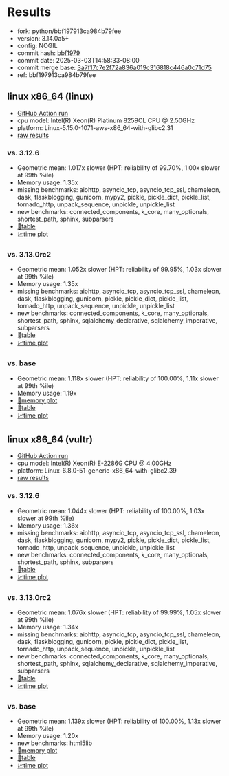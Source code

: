 # Results

- fork: python/bbf197913ca984b79fee
- version: 3.14.0a5+
- config: NOGIL
- commit hash: [bbf1979](https://github.com/python/cpython/commit/bbf1979)
- commit date: 2025-03-03T14:58:33-08:00
- commit merge base: [3a7f17c7e2f72a836a019c316818c446a0c71d75](https://github.com/python/cpython/commit/3a7f17c7e2f72a836a019c316818c446a0c71d75)
- ref: bbf197913ca984b79fee

## linux x86_64 (linux)

- [GitHub Action run](https://github.com/facebookexperimental/free-threading-benchmarking/actions/runs/13643350016)
- cpu model: Intel(R) Xeon(R) Platinum 8259CL CPU @ 2.50GHz
- platform: Linux-5.15.0-1071-aws-x86_64-with-glibc2.31
- [raw results](bm-20250303-linux-x86_64-python-bbf197913ca984b79fee-3.14.0a5%2B-bbf1979.json)

### vs. 3.12.6

- Geometric mean: 1.017x slower (HPT: reliability of 99.70%, 1.00x slower at 99th %ile)
- Memory usage: 1.35x
- missing benchmarks: aiohttp, asyncio_tcp, asyncio_tcp_ssl, chameleon, dask, flaskblogging, gunicorn, mypy2, pickle, pickle_dict, pickle_list, tornado_http, unpack_sequence, unpickle, unpickle_list
- new benchmarks: connected_components, k_core, many_optionals, shortest_path, sphinx, subparsers
- [📄table](bm-20250303-linux-x86_64-python-bbf197913ca984b79fee-3.14.0a5%2B-bbf1979-vs-3.12.6.md)
- [📈time plot](bm-20250303-linux-x86_64-python-bbf197913ca984b79fee-3.14.0a5%2B-bbf1979-vs-3.12.6.svg)

### vs. 3.13.0rc2

- Geometric mean: 1.052x slower (HPT: reliability of 99.95%, 1.03x slower at 99th %ile)
- Memory usage: 1.35x
- missing benchmarks: aiohttp, asyncio_tcp, asyncio_tcp_ssl, chameleon, dask, flaskblogging, gunicorn, pickle, pickle_dict, pickle_list, tornado_http, unpack_sequence, unpickle, unpickle_list
- new benchmarks: connected_components, k_core, many_optionals, shortest_path, sphinx, sqlalchemy_declarative, sqlalchemy_imperative, subparsers
- [📄table](bm-20250303-linux-x86_64-python-bbf197913ca984b79fee-3.14.0a5%2B-bbf1979-vs-3.13.0rc2.md)
- [📈time plot](bm-20250303-linux-x86_64-python-bbf197913ca984b79fee-3.14.0a5%2B-bbf1979-vs-3.13.0rc2.svg)

### vs. base

- Geometric mean: 1.118x slower (HPT: reliability of 100.00%, 1.11x slower at 99th %ile)
- Memory usage: 1.19x
- [🧠memory plot](bm-20250303-linux-x86_64-python-bbf197913ca984b79fee-3.14.0a5%2B-bbf1979-vs-base-mem.svg)
- [📄table](bm-20250303-linux-x86_64-python-bbf197913ca984b79fee-3.14.0a5%2B-bbf1979-vs-base.md)
- [📈time plot](bm-20250303-linux-x86_64-python-bbf197913ca984b79fee-3.14.0a5%2B-bbf1979-vs-base.svg)

## linux x86_64 (vultr)

- [GitHub Action run](https://github.com/facebookexperimental/free-threading-benchmarking/actions/runs/13643350016)
- cpu model: Intel(R) Xeon(R) E-2286G CPU @ 4.00GHz
- platform: Linux-6.8.0-51-generic-x86_64-with-glibc2.39
- [raw results](bm-20250303-vultr-x86_64-python-bbf197913ca984b79fee-3.14.0a5%2B-bbf1979.json)

### vs. 3.12.6

- Geometric mean: 1.044x slower (HPT: reliability of 100.00%, 1.03x slower at 99th %ile)
- Memory usage: 1.36x
- missing benchmarks: aiohttp, asyncio_tcp, asyncio_tcp_ssl, chameleon, dask, flaskblogging, gunicorn, mypy2, pickle, pickle_dict, pickle_list, tornado_http, unpack_sequence, unpickle, unpickle_list
- new benchmarks: connected_components, k_core, many_optionals, shortest_path, sphinx, subparsers
- [📄table](bm-20250303-vultr-x86_64-python-bbf197913ca984b79fee-3.14.0a5%2B-bbf1979-vs-3.12.6.md)
- [📈time plot](bm-20250303-vultr-x86_64-python-bbf197913ca984b79fee-3.14.0a5%2B-bbf1979-vs-3.12.6.svg)

### vs. 3.13.0rc2

- Geometric mean: 1.076x slower (HPT: reliability of 99.99%, 1.05x slower at 99th %ile)
- Memory usage: 1.34x
- missing benchmarks: aiohttp, asyncio_tcp, asyncio_tcp_ssl, chameleon, dask, flaskblogging, gunicorn, pickle, pickle_dict, pickle_list, tornado_http, unpack_sequence, unpickle, unpickle_list
- new benchmarks: connected_components, k_core, many_optionals, shortest_path, sphinx, sqlalchemy_declarative, sqlalchemy_imperative, subparsers
- [📄table](bm-20250303-vultr-x86_64-python-bbf197913ca984b79fee-3.14.0a5%2B-bbf1979-vs-3.13.0rc2.md)
- [📈time plot](bm-20250303-vultr-x86_64-python-bbf197913ca984b79fee-3.14.0a5%2B-bbf1979-vs-3.13.0rc2.svg)

### vs. base

- Geometric mean: 1.139x slower (HPT: reliability of 100.00%, 1.13x slower at 99th %ile)
- Memory usage: 1.20x
- new benchmarks: html5lib
- [🧠memory plot](bm-20250303-vultr-x86_64-python-bbf197913ca984b79fee-3.14.0a5%2B-bbf1979-vs-base-mem.svg)
- [📄table](bm-20250303-vultr-x86_64-python-bbf197913ca984b79fee-3.14.0a5%2B-bbf1979-vs-base.md)
- [📈time plot](bm-20250303-vultr-x86_64-python-bbf197913ca984b79fee-3.14.0a5%2B-bbf1979-vs-base.svg)

